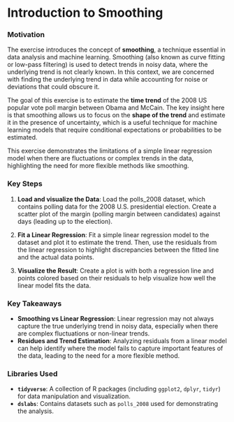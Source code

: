 # Introduction to Smoothing

### Motivation

The exercise introduces the concept of **smoothing**, a technique essential in data analysis and machine learning. Smoothing (also known as curve fitting or low-pass filtering) is used to detect trends in noisy data, where the underlying trend is not clearly known. In this context, we are concerned with finding the underlying trend in data while accounting for noise or deviations that could obscure it.

The goal of this exercise is to estimate the **time trend** of the 2008 US popular vote poll margin between Obama and McCain. The key insight here is that smoothing allows us to focus on the **shape of the trend** and estimate it in the presence of uncertainty, which is a useful technique for machine learning models that require conditional expectations or probabilities to be estimated.

This exercise demonstrates the limitations of a simple linear regression model when there are fluctuations or complex trends in the data, highlighting the need for more flexible methods like smoothing.

### Key Steps

1. **Load and visualize the Data**: Load the polls_2008 dataset, which contains polling data for the 2008 U.S. presidential election. Create a scatter plot of the margin (polling margin between candidates) against days (leading up to the election).
   
2. **Fit a Linear Regression**: Fit a simple linear regression model to the dataset and plot it to estimate the trend. Then, use the residuals from the linear regression to highlight discrepancies between the fitted line and the actual data points.

3. **Visualize the Result**: Create a plot is with both a regression line and points colored based on their residuals to help visualize how well the linear model fits the data.

### Key Takeaways

- **Smoothing vs Linear Regression**: Linear regression may not always capture the true underlying trend in noisy data, especially when there are complex fluctuations or non-linear trends.
- **Residues and Trend Estimation**: Analyzing residuals from a linear model can help identify where the model fails to capture important features of the data, leading to the need for a more flexible method.

### Libraries Used

- **`tidyverse`**: A collection of R packages (including `ggplot2`, `dplyr`, `tidyr`) for data manipulation and visualization.
- **`dslabs`**: Contains datasets such as `polls_2008` used for demonstrating the analysis.
